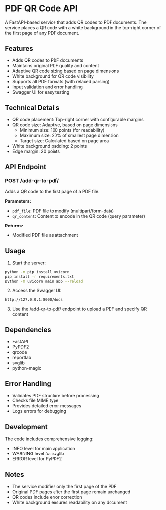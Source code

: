 # PDF QR Code API

A FastAPI-based service that adds QR codes to PDF documents. The service places a QR code with a white background in the top-right corner of the first page of any PDF document.

## Features

- Adds QR codes to PDF documents
- Maintains original PDF quality and content
- Adaptive QR code sizing based on page dimensions
- White background for QR code visibility
- Supports all PDF formats (with relaxed parsing)
- Input validation and error handling
- Swagger UI for easy testing

## Technical Details

- QR code placement: Top-right corner with configurable margins
- QR code size: Adaptive, based on page dimensions
  - Minimum size: 100 points (for readability)
  - Maximum size: 20% of smallest page dimension
  - Target size: Calculated based on page area
- White background padding: 2 points
- Edge margin: 20 points

## API Endpoint

### POST /add-qr-to-pdf/

Adds a QR code to the first page of a PDF file.

**Parameters:**
- `pdf_file`: PDF file to modify (multipart/form-data)
- `qr_content`: Content to encode in the QR code (query parameter)

**Returns:**
- Modified PDF file as attachment

## Usage

1. Start the server:
```bash
python -m pip install uvicorn
pip install -r requirements.txt
python -m uvicorn main:app --reload
```

2. Access the Swagger UI:
```
http://127.0.0.1:8000/docs
```

3. Use the /add-qr-to-pdf/ endpoint to upload a PDF and specify QR content

## Dependencies

- FastAPI
- PyPDF2
- qrcode
- reportlab
- svglib
- python-magic

## Error Handling

- Validates PDF structure before processing
- Checks file MIME type
- Provides detailed error messages
- Logs errors for debugging

## Development

The code includes comprehensive logging:
- INFO level for main application
- WARNING level for svglib
- ERROR level for PyPDF2

## Notes

- The service modifies only the first page of the PDF
- Original PDF pages after the first page remain unchanged
- QR codes include error correction
- White background ensures readability on any document 
